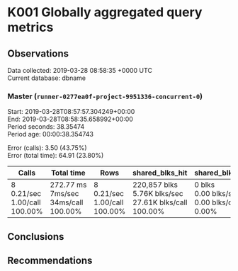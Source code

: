 # K001 Globally aggregated query metrics

## Observations ##
Data collected: 2019-03-28 08:58:35 +0000 UTC  
Current database: dbname  



### Master (`runner-0277ea0f-project-9951336-concurrent-0`) ###
Start: 2019-03-28T08:57:57.304249+00:00  
End: 2019-03-28T08:58:35.658992+00:00  
Period seconds: 38.35474  
Period age: 00:00:38.354743  

Error (calls): 3.50 (43.75%)  
Error (total time): 64.91 (23.80%)

Calls | Total&nbsp;time | Rows | shared_blks_hit | shared_blks_read | shared_blks_dirtied | shared_blks_written | blk_read_time | blk_write_time | kcache_reads | kcache_writes | kcache_user_time_ms | kcache_system_time 
-------|------------|------|-----------------|------------------|---------------------|---------------------|---------------|----------------|--------------|---------------|---------------------|--------------------
8<br/>0.21/sec<br/>1.00/call<br/>100.00% |272.77&nbsp;ms<br/>7ms/sec<br/>34ms/call<br/>100.00% |8<br/>0.21/sec<br/>1.00/call<br/>100.00% |220,857&nbsp;blks<br/>5.76K&nbsp;blks/sec<br/>27.61K&nbsp;blks/call<br/>100.00% |0&nbsp;blks<br/>0.00&nbsp;blks/sec<br/>0.00&nbsp;blks/call<br/>0.00% |0&nbsp;blks<br/>0.00&nbsp;blks/sec<br/>0.00&nbsp;blks/call<br/>0.00% |0&nbsp;blks<br/>0.00&nbsp;blks/sec<br/>0.00&nbsp;blks/call<br/>0.00% |0.00&nbsp;ms<br/>0s/sec<br/>0s/call<br/>0.00% |0.00&nbsp;ms<br/>0s/sec<br/>0s/call<br/>0.00% |0.00&nbsp;bytes<br/>0.00&nbsp;bytes/sec<br/>0.00&nbsp;bytes/call<br/>0.00% |0.00&nbsp;bytes<br/>0.00&nbsp;bytes/sec<br/>0.00&nbsp;bytes/call<br/>0.00% |0.00&nbsp;ms<br/>0s/sec<br/>0s/call<br/>0.00% |0.00&nbsp;ms<br/>0s/sec<br/>0s/call<br/>0.00%





## Conclusions ##


## Recommendations ##

